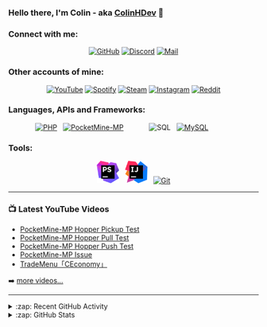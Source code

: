### Hello there, I'm Colin - aka [ColinHDev](https://github.com/ColinHDev) 👋

### Connect with me:

<p align="center">
	<a href="https://github.com/ColinHDev"><img src="https://img.icons8.com/bubbles/60/000000/github.png" alt="GitHub"/></a>
	<a href="https://discord.com/invite/cAYKEtaqnp"><img src="https://img.icons8.com/bubbles/60/000000/discord.png" alt="Discord"/></a>
	<a href="mailto:colinh.2911@gmail.com"><img src="https://img.icons8.com/bubbles/60/000000/gmail-new.png" alt="Mail"/></a>
</p>

### Other accounts of mine:

<p align="center">
	<a href="https://youtube.com/ColinHDev"><img src="https://img.icons8.com/bubbles/60/000000/youtube.png" alt="YouTube"/></a>
	<a href="https://open.spotify.com/user/31hlddslorcsvco4j3wipgvt67pm?si=9c143b633e75472b"><img src="https://img.icons8.com/bubbles/60/000000/spotify.png" alt="Spotify"/></a>
	<a href="https://steamcommunity.com/id/ColinHDev/"><img src="https://img.icons8.com/bubbles/60/000000/steam.png" alt="Steam"/></a>
	<a href="https://www.instagram.com/colinhdev/"><img src="https://img.icons8.com/bubbles/60/000000/instagram-new--v2.png" alt="Instagram"/></a>
	<a href="https://www.reddit.com/user/ColinHDev/"><img src="https://img.icons8.com/bubbles/60/000000/reddit.png" alt="Reddit"/></a>
</p>

### Languages, APIs and Frameworks:

<p align="center">
	<a href="https://php.net"><img src="https://img.icons8.com/dusk/50/000000/php-logo.png" alt="PHP"/></a> &nbsp
	<a href="https://pmmp.io"><img src="https://avatars.githubusercontent.com/u/3150836?s=200&v=4" width="42" alt="PocketMine-MP"/></a> &nbsp &nbsp &nbsp &nbsp &nbsp &nbsp
	<img src="https://img.icons8.com/external-soft-fill-juicy-fish/50/000000/external-sql-coding-and-development-soft-fill-soft-fill-juicy-fish.png" alt="SQL"/> &nbsp
	<a href="https://www.mysql.com"><img src="https://img.icons8.com/color/50/000000/mysql-logo.png" alt="MySQL"/></a> &nbsp &nbsp &nbsp &nbsp &nbsp &nbsp
</p>

### Tools:

<p align="center">
	<a href="https://www.jetbrains.com/phpstorm/"><img src="https://raw.githubusercontent.com/JetBrains/logos/96b4e064be1c0c0bee9e0636c925d10aa64732b6/web/phpstorm/phpstorm.svg" width="45" alt="PhpStorm"/></a> &nbsp
	<a href="https://www.jetbrains.com/idea/"><img src="https://raw.githubusercontent.com/JetBrains/logos/96b4e064be1c0c0bee9e0636c925d10aa64732b6/web/intellij-idea/intellij-idea.svg" width="45" alt="IntelliJ IDEA"/></a> &nbsp
	<a href="https://git-scm.com/"><img src="https://img.icons8.com/color/50/000000/git.png" alt="Git"/></a>
</p>

---

### 📺 Latest YouTube Videos
<!-- YOUTUBE:START -->
- [PocketMine-MP Hopper Pickup Test](https://www.youtube.com/watch?v=hVEPiK9KWkA)
- [PocketMine-MP Hopper Pull Test](https://www.youtube.com/watch?v=6NWvr6Kv88E)
- [PocketMine-MP Hopper Push Test](https://www.youtube.com/watch?v=4gSyuViaPaU)
- [PocketMine-MP Issue](https://www.youtube.com/watch?v=WZJLEkgbNUM)
- [TradeMenu「CEconomy」](https://www.youtube.com/watch?v=ed4_q23Zanc)
<!-- YOUTUBE:END -->
➡️ [more videos...](https://youtube.com/ColinHDev)

---

<details>
  <summary>:zap: Recent GitHub Activity</summary>

<!--START_SECTION:activity-->
1. 🗣 Commented on [#76](https://github.com/ColinHDev/CPlot/issues/76) in [ColinHDev/CPlot](https://github.com/ColinHDev/CPlot)
2. 🗣 Commented on [#6](https://github.com/ColinHDev/VanillaHopper/issues/6) in [ColinHDev/VanillaHopper](https://github.com/ColinHDev/VanillaHopper)
3. 🚀 Published release [libAsyncEvent v2.0.0](https://github.com/libAsyncEvent v2.0.0) in [ColinHDev/libAsyncEvent](https://github.com/ColinHDev/libAsyncEvent)
4. 🗣 Commented on [#6](https://github.com/ColinHDev/VanillaHopper/issues/6) in [ColinHDev/VanillaHopper](https://github.com/ColinHDev/VanillaHopper)
5. 🔒 Closed issue [#4](https://github.com/ColinHDev/VanillaHopper/issues/4) in [ColinHDev/VanillaHopper](https://github.com/ColinHDev/VanillaHopper)
6. 🗣 Commented on [#5](https://github.com/ColinHDev/VanillaHopper/issues/5) in [ColinHDev/VanillaHopper](https://github.com/ColinHDev/VanillaHopper)
7. 🔒 Closed issue [#5](https://github.com/ColinHDev/VanillaHopper/issues/5) in [ColinHDev/VanillaHopper](https://github.com/ColinHDev/VanillaHopper)
8. 🚀 Published release [VanillaHopper v2.2.1](https://github.com/VanillaHopper v2.2.1) in [ColinHDev/VanillaHopper](https://github.com/ColinHDev/VanillaHopper)
9. 🚀 Published release [VanillaHopper v2.2.1](https://github.com/VanillaHopper v2.2.1) in [ColinHDev/VanillaHopper](https://github.com/ColinHDev/VanillaHopper)
10. 🔒 Closed issue [#9](https://github.com/ColinHDev/CPlot/issues/9) in [ColinHDev/CPlot](https://github.com/ColinHDev/CPlot)
<!--END_SECTION:activity-->

</details>

<details>
  <summary>:zap: GitHub Stats</summary>

  <img alt="ColinHDev's GitHub Stats" src="https://github-readme-stats.vercel.app/api?username=ColinHDev&theme=dark&count_private=true&show_icons=true&hide_rank=true&include_all_commits=true" />
  <img alt="ColinHDev's GitHub Stats" src="https://github-readme-stats.vercel.app/api/top-langs/?username=ColinHDev&theme=dark&show_icons=true" />
  <img alt="ColinHDev's GitHub Stats" src="https://github-profile-trophy.vercel.app/?username=ColinHDev&theme=darkhub" />

</details>
